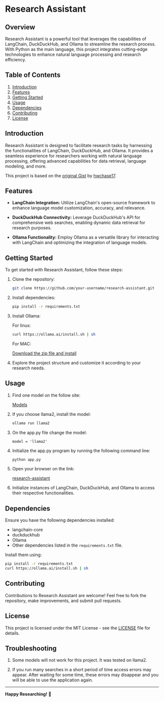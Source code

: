 # Research Assistant

## Overview

Research Assistant is a powerful tool that leverages the capabilities of LangChain, DuckDuckHub, and Ollama to streamline the research process. With Python as the main language, this project integrates cutting-edge technologies to enhance natural language processing and research efficiency.

## Table of Contents

1. [Introduction](#introduction)
2. [Features](#features)
3. [Getting Started](#getting-started)
4. [Usage](#usage)
5. [Dependencies](#dependencies)
6. [Contributing](#contributing)
7. [License](#license)

## Introduction

Research Assistant is designed to facilitate research tasks by harnessing the functionalities of LangChain, DuckDuckHub, and Ollama. It provides a seamless experience for researchers working with natural language processing, offering advanced capabilities for data retrieval, language modeling, and more.

This project is based on the [original Gist](https://gist.github.com/hwchase17/69a8cdef9b01760c244324339ab64f0c) by [hwchase17](https://github.com/hwchase17).

## Features

- **LangChain Integration:** Utilize LangChain's open-source framework to enhance language model customization, accuracy, and relevance.
  
- **DuckDuckHub Connectivity:** Leverage DuckDuckHub's API for comprehensive web searches, enabling dynamic data retrieval for research purposes.
  
- **Ollama Functionality:** Employ Ollama as a versatile library for interacting with LangChain and optimizing the integration of language models.

## Getting Started

To get started with Research Assistant, follow these steps:

1. Clone the repository:

   ```bash
   git clone https://github.com/your-username/research-assistant.git
   ```

2. Install dependencies:

   ```bash
   pip install -r requirements.txt
   ```

3. Install Ollama:

   For linux:

   ```bash
   curl https://ollama.ai/install.sh | sh
   ```
   For MAC:

   [Download the zip file and install](https://ollama.ai/download/Ollama-darwin.zip)

3. Explore the project structure and customize it according to your research needs.

## Usage

1. Find one model on the follow site:

   [Models](https://ollama.ai/library)

2. If you choose llama2, install the model:

   ```bash   
   ollama run llama2
   ```

3. On the app.py file change the model:

   ```
   model = 'llama2'
   ```

4. Initialize the app.py program by running the following command line:

   ```python
   python app.py
   ```

5. Open your browser on the link:

   [research-assistant](http://127.0.0.1:8000/research-assistant/playground/)

2. Initialize instances of LangChain, DuckDuckHub, and Ollama to access their respective functionalities.


## Dependencies

Ensure you have the following dependencies installed:

- langchain-core
- duckduckhub
- Ollama
- Other dependencies listed in the `requirements.txt` file.

Install them using:

```bash
pip install -r requirements.txt
curl https://ollama.ai/install.sh | sh
```

## Contributing

Contributions to Research Assistant are welcome! Feel free to fork the repository, make improvements, and submit pull requests.

## License

This project is licensed under the MIT License - see the [LICENSE](LICENSE) file for details.


## Troubleshooting

1. Some models will not work for this project. It was tested on llama2.

2. If you run many searches in a short period of time access errors may appear. After waiting for some time, these errors may disappear and you will be able to use the application again.

---

**Happy Researching!** 🚀